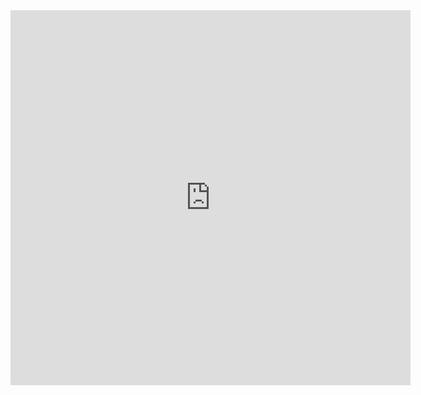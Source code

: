 <!-- no index -->

<!-- <button onclick = "navigator.clipboard.writeText(get_meta())">Copy Error Data</button> -->

<iframe src="https://docs.google.com/forms/d/e/1FAIpQLSegJdCcd3Nzx_imuSzrVCjWEldT_zEVM7D3o6Q44NMO2H8ksQ/viewform?embedded=true"  width="640" height="600" frameborder="0" marginheight="0" marginwidth="0">Loading�</iframe>

<!-- LAST EDITED 1699415446 LAST EDITED-->